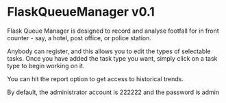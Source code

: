 FlaskQueueManager v0.1
=================

Flask Queue Manager is designed to record and analyse footfall for in front counter - say, a hotel, post office, or police station.

Anybody can register, and this allows you to edit the types of selectable tasks.  Once you have added the task type you want, simply click on a task type to begin working on it.  

You can hit the report option to get access to historical trends.  

By default, the administrator account is 222222 and the password is admin
